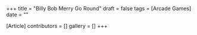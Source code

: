 +++
title = "Billy Bob Merry Go Round"
draft = false
tags = [Arcade Games]
date = ""

[Article]
contributors = []
gallery = []
+++
